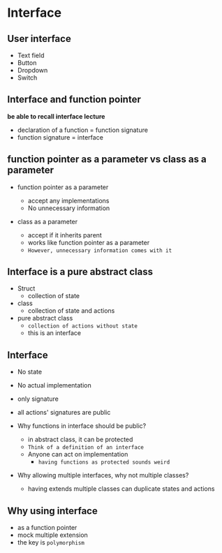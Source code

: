 # Interface

## User interface

- Text field
- Button
- Dropdown
- Switch

## Interface and function pointer

**be able to recall interface lecture**
- declaration of a function = function signature
- function signature = interface

## function pointer as a parameter vs class as a parameter

- function pointer as a parameter
    - accept any implementations
    - No unnecessary information

- class as a parameter
    - accept if it inherits parent
    - works like function pointer as a parameter  
    - `However, unnecessary information comes with it`
    
## Interface is a pure abstract class

- Struct
    - collection of state
- class
    - collection of state and actions
- pure abstract class
    - `collection of actions without state`
    - this is an interface

## Interface

- No state
- No actual implementation
- only signature
- all actions' signatures are public
- Why functions in interface should be public?
    - in abstract class, it can be protected
    - `Think of a definition of an interface`
    - Anyone can act on implementation
        - `having functions as protected sounds weird`
    
- Why allowing multiple interfaces, why not multiple classes?
  - having extends multiple classes can duplicate states and actions

## Why using interface
  - as a function pointer
  - mock multiple extension
  - the key is `polymorphism`